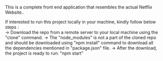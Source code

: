 This is a complete front end application that resembles the actual Netflix Website..


If interested to run this project locally in your machine, kindly follow below steps :        
     -> Download the repo from a remote server to your local machine using the "clone" command.
     -> The "node_modules" is not a part of the cloned repo and should be downloaded using 
        "npm install" command to download all the dependencies mentioned in "package.json" file.
     -> After the download, the project is ready to run:   "npm start"   
